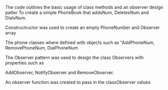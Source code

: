 The code outlines the basic usage of class methods and an observer design patter 
To create a simple PhoneBook that addsNum, DeletesNum and DialsNum.

Constructructor was used to create an empty PhoneNumber and Observer array

The phone classes where defined with objects such as "AddPhoneNum, RemovePhoneNum, DialPhoneNum

The Observer pattern was used to design the class Observers with properties such as 

AddObserver, NotifyObserver and RemoveObserver.

An observer function was created to pass in the classObserver values 
